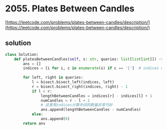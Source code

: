 # 2055. Plates Between Candles
[https://leetcode.com/problems/plates-between-candles/description/](https://leetcode.com/problems/plates-between-candles/description/)


## solution

```python
class Solution:
    def platesBetweenCandles(self, s: str, queries: list[list[int]]) -> list[int]:
        ans = []
        indices = [i for i, c in enumerate(s) if c == '|']  # indices of '|'
    
        for left, right in queries:
            l = bisect.bisect_left(indices, left)
            r = bisect.bisect_right(indices, right) - 1
            if l < r:
                lengthBetweenCandles = indices[r] - indices[l] + 1
                numCandles = r - l + 1
                # 这里用indices计算中间的数量非常巧妙
                ans.append(lengthBetweenCandles - numCandles)
            else:
                ans.append(0)    
        return ans
```
